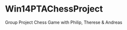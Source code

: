 Win14PTAChessProject
====================

Group Project Chess Game with Philip, Therese &amp; Andreas
